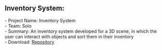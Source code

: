 <div>

  <h2>Inventory System:</h2>
  <p>- Project Name: Inventory System</a>
  <br>- Team: Solo
  <br>- Summary: An inventory system developed for a 3D scene, in which the user can interact with objects and sort them in their inventory
  <br>- Download: <a href="">Repository</a>
  </p>
  
</div>
